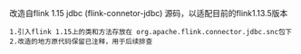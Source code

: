 改造自flink 1.15 jdbc (flink-connetor-jdbc) 源码，以适配目前的flink1.13.5版本

```
1.引入flink 1.15上的类和方法存放在 org.apache.flink.connector.jdbc.snc包下
2.改造的地方原代码保留已注释，用于后续排查
```

